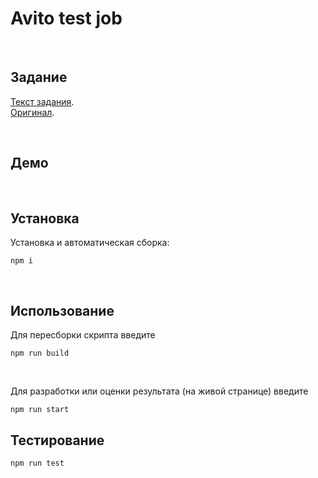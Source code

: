 # Avito test job

&nbsp;
## Задание

[Текст задания](./README_avito.md).  
[Оригинал](https://github.com/avito-tech/sx-frontend-trainee-assignment).


&nbsp;

## Демо

&nbsp;

## Установка

Установка и автоматическая сборка:

`npm i`

&nbsp;

## Использование

Для пересборки скрипта введите

`npm run build`

&nbsp;

Для разработки или оценки результата (на живой странице) введите

`npm run start`


## Тестирование

`npm run test`